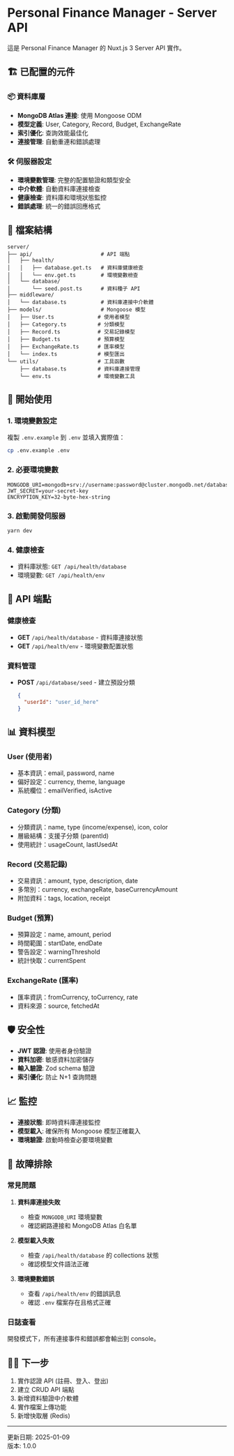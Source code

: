# Personal Finance Manager - Server API

這是 Personal Finance Manager 的 Nuxt.js 3 Server API 實作。

## 🏗️ 已配置的元件

### 📦 資料庫層
- **MongoDB Atlas 連接**: 使用 Mongoose ODM
- **模型定義**: User, Category, Record, Budget, ExchangeRate
- **索引優化**: 查詢效能最佳化
- **連接管理**: 自動重連和錯誤處理

### 🛠️ 伺服器設定
- **環境變數管理**: 完整的配置驗證和類型安全
- **中介軟體**: 自動資料庫連接檢查
- **健康檢查**: 資料庫和環境狀態監控
- **錯誤處理**: 統一的錯誤回應格式

## 📁 檔案結構

```
server/
├── api/                      # API 端點
│   ├── health/              
│   │   ├── database.get.ts   # 資料庫健康檢查
│   │   └── env.get.ts        # 環境變數檢查
│   └── database/
│       └── seed.post.ts      # 資料種子 API
├── middleware/
│   └── database.ts           # 資料庫連接中介軟體
├── models/                   # Mongoose 模型
│   ├── User.ts              # 使用者模型
│   ├── Category.ts          # 分類模型
│   ├── Record.ts            # 交易記錄模型
│   ├── Budget.ts            # 預算模型
│   ├── ExchangeRate.ts      # 匯率模型
│   └── index.ts             # 模型匯出
└── utils/                   # 工具函數
    ├── database.ts          # 資料庫連接管理
    └── env.ts               # 環境變數工具
```

## 🚀 開始使用

### 1. 環境變數設定
複製 `.env.example` 到 `.env` 並填入實際值：

```bash
cp .env.example .env
```

### 2. 必要環境變數
```env
MONGODB_URI=mongodb+srv://username:password@cluster.mongodb.net/database
JWT_SECRET=your-secret-key
ENCRYPTION_KEY=32-byte-hex-string
```

### 3. 啟動開發伺服器
```bash
yarn dev
```

### 4. 健康檢查
- 資料庫狀態: `GET /api/health/database`
- 環境變數: `GET /api/health/env`

## 🔧 API 端點

### 健康檢查
- **GET** `/api/health/database` - 資料庫連接狀態
- **GET** `/api/health/env` - 環境變數配置狀態

### 資料管理
- **POST** `/api/database/seed` - 建立預設分類
  ```json
  {
    "userId": "user_id_here"
  }
  ```

## 📊 資料模型

### User (使用者)
- 基本資訊：email, password, name
- 偏好設定：currency, theme, language
- 系統欄位：emailVerified, isActive

### Category (分類)  
- 分類資訊：name, type (income/expense), icon, color
- 層級結構：支援子分類 (parentId)
- 使用統計：usageCount, lastUsedAt

### Record (交易記錄)
- 交易資訊：amount, type, description, date
- 多幣別：currency, exchangeRate, baseCurrencyAmount  
- 附加資料：tags, location, receipt

### Budget (預算)
- 預算設定：name, amount, period
- 時間範圍：startDate, endDate
- 警告設定：warningThreshold
- 統計快取：currentSpent

### ExchangeRate (匯率)
- 匯率資訊：fromCurrency, toCurrency, rate
- 資料來源：source, fetchedAt

## 🛡️ 安全性

- **JWT 認證**: 使用者身份驗證
- **資料加密**: 敏感資料加密儲存
- **輸入驗證**: Zod schema 驗證
- **索引優化**: 防止 N+1 查詢問題

## 📈 監控

- **連接狀態**: 即時資料庫連接監控
- **模型載入**: 確保所有 Mongoose 模型正確載入
- **環境驗證**: 啟動時檢查必要環境變數

## 🔧 故障排除

### 常見問題

1. **資料庫連接失敗**
   - 檢查 `MONGODB_URI` 環境變數
   - 確認網路連接和 MongoDB Atlas 白名單

2. **模型載入失敗** 
   - 檢查 `/api/health/database` 的 collections 狀態
   - 確認模型文件語法正確

3. **環境變數錯誤**
   - 查看 `/api/health/env` 的錯誤訊息
   - 確認 `.env` 檔案存在且格式正確

### 日誌查看
開發模式下，所有連接事件和錯誤都會輸出到 console。

## 🏃‍♂️ 下一步

1. 實作認證 API (註冊、登入、登出)
2. 建立 CRUD API 端點
3. 新增資料驗證中介軟體
4. 實作檔案上傳功能
5. 新增快取層 (Redis)

---

更新日期: 2025-01-09  
版本: 1.0.0